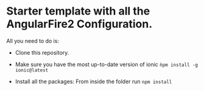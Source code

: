 # Starter template with all the AngularFire2 Configuration.

All you need to do is:

* Clone this repository.

* Make sure you have the most up-to-date version of ionic `ǹpm install -g ionic@latest`

* Install all the packages: From inside the folder run `npm install`
